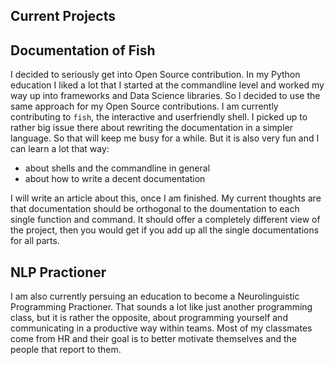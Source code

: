 ## Current Projects

## Documentation of Fish
I decided to seriously get into Open Source contribution. In my Python education I liked a lot that I started at the commandline level and worked my way up into frameworks and Data Science libraries. So I decided to use the same approach for my Open Source contributions. I am currently contributing to `fish`, the interactive and userfriendly shell. I picked up to rather big issue there about rewriting the documentation in a simpler language. So that will keep me busy for a while. But it is also very fun and I can learn a lot that way: 
- about shells and the commandline in general
- about how to write a decent documentation

I will write an article about this, once I am finished. My current thoughts are that documentation should be orthogonal to the doumentation to each single function and command. It should offer a completely different view of the project, then you would get if you add up all the single documentations for all parts.

## NLP Practioner
I am also currently persuing an education to become a Neurolinguistic Programming Practioner. That sounds a lot like just another programming class, but it is rather the opposite, about programming yourself and communicating in a productive way within teams. Most of my classmates come from HR and their goal is to better motivate themselves and the people that report to them.

